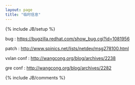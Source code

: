 ```yaml
---
layout: page
title: "临时信息"
---
```

{% include JB/setup %}

bug   : https://bugzilla.redhat.com/show_bug.cgi?id=1081956

patch : http://www.spinics.net/lists/netdev/msg278100.html



vxlan conf : http://wangcong.org/blog/archives/2238

gre   conf : http://wangcong.org/blog/archives/2282 

{% include JB/comments %}



